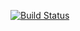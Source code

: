 [![Build Status](https://travis-ci.org/Robtych121/Django_Ecommece.svg?branch=master)](https://travis-ci.org/Robtych121/Django_Ecommece)